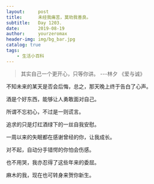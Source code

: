 ```yaml
---
layout:     post
title:      未经我痛苦，莫劝我善良。
subtitle:   Day 1203.
date:       2019-08-19
author:     yourzeromax
header-img: img/bg_bar.jpg
catalog: true
tags:
    - 生活小百科
---
```


> 其实自己一个更开心，只等你讲。      ---林夕 《爱与诚》

不知未来的某天是否会后悔，总之，那天晚上终于告白了心声。  

酒是个好东西，能够让人勇敢面对自己。

所谓不忘初心，不过是一则谎言。

追求的只是灯红酒绿下的一丝自我安慰。

一周以来的失眠都在感谢曾经的你，让我成长。

对不起，自动分手错愕的你怕会伤感。

也不用哭，我亦忍得了这些年来的委屈。

麻木的我，现在也可转身来贺你新生。



